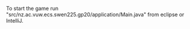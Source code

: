 To start the game run "src/nz.ac.vuw.ecs.swen225.gp20/application/Main.java" from eclipse or IntelliJ.
